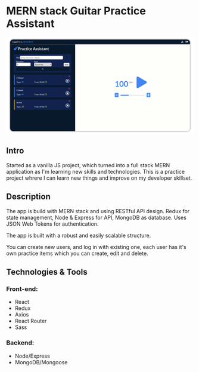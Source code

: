 # MERN stack Guitar Practice Assistant

<img src="client/src/assets/guitar-pa.png"/>

## Intro

Started as a vanilla JS project, which turned into a full stack MERN application as I'm learning new skills and technologies. This is a practice project whrere I can learn new things and improve on my developer skillset.

## Description

The app is build with MERN stack and using RESTful API design. Redux for state management, Node & Express for API, MongoDB as database. Uses JSON Web Tokens for authentication.

The app is built with a robust and easily scalable structure.

You can create new users, and log in with existing one, each user has it's own practice items which you can create, edit and delete.

## Technologies & Tools

### Front-end:

- React
- Redux
- Axios
- React Router
- Sass

### Backend:

- Node/Express
- MongoDB/Mongoose
